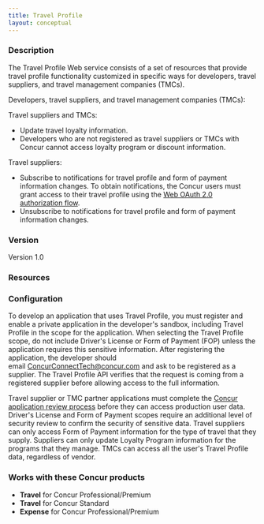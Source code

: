 ```yaml
---
title: Travel Profile 
layout: conceptual
---
```





###  Description

The Travel Profile Web service consists of a set of resources that provide travel profile functionality customized in specific ways for developers, travel suppliers, and travel management companies (TMCs).

Developers, travel suppliers, and travel management companies (TMCs):

Travel suppliers and TMCs:

* Update travel loyalty information.
* Developers who are not registered as travel suppliers or TMCs with Concur cannot access loyalty program or discount information.

Travel suppliers:

* Subscribe to notifications for travel profile and form of payment information changes. To obtain notifications, the Concur users must grant access to their travel profile using the [Web OAuth 2.0 authorization flow][1].
* Unsubscribe to notifications for travel profile and form of payment information changes.

###  Version

Version 1.0

###  Resources

###  Configuration

To develop an application that uses Travel Profile, you must register and enable a private application in the developer's sandbox, including Travel Profile in the scope for the application. When selecting the Travel Profile scope, do not include Driver's License or Form of Payment (FOP) unless the application requires this sensitive information. After registering the application, the developer should email [ConcurConnectTech@concur.com][2] and ask to be registered as a supplier. The Travel Profile API verifies that the request is coming from a registered supplier before allowing access to the full information.

Travel supplier or TMC partner applications must complete the [Concur application review process][3] before they can access production user data. Driver's License and Form of Payment scopes require an additional level of security review to confirm the security of sensitive data. Travel suppliers can only access Form of Payment information for the type of travel that they supply. Suppliers can only update Loyalty Program information for the programs that they manage. TMCs can access all the user's Travel Profile data, regardless of vendor.

###  Works with these Concur products

* **Travel** for Concur Professional/Premium
* **Travel** for Concur Standard
* **Expense** for Concur Professional/Premium



[1]: https://developer.concur.com/oauth-20/web-flow
[2]: mailto:ConcurConnectTech@concur.com
[3]: https://developer.concur.com/node/624/
